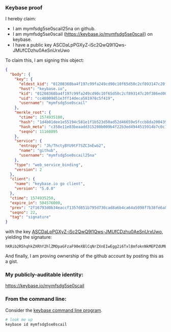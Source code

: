 ### Keybase proof

I hereby claim:

  * I am mymfsdg5se0scail25na on github.
  * I am mymfsdg5se0scail (https://keybase.io/mymfsdg5se0scail) on keybase.
  * I have a public key ASCDaLpPGXyZ-iSc2QwQ9l1Qws-JMUfCDzhu0AeSnUrxUwo

To claim this, I am signing this object:

```json
{
  "body": {
    "key": {
      "eldest_kid": "01208368ba4f197c99fa249cd90c10f65d50c2cf893147c20f386ed007929d4af1530a",
      "host": "keybase.io",
      "kid": "01208368ba4f197c99fa249cd90c10f65d50c2cf893147c20f386ed007929d4af1530a",
      "uid": "cc48009d51e3ff14deca581978c5f419",
      "username": "mymfsdg5se0scail"
    },
    "merkle_root": {
      "ctime": 1574935180,
      "hash": "1d4b01dee1e55194c581e1f1b523d50ad52d46659e5fccb8da200439b2f2353c9248e3d09ea99a126f04f64f6219530ca4e8537102e6bfeeaf6e09e2b4488d51",
      "hash_meta": "c358e11e83beaadd315280b009b4f22b3ed4944515914b7c0c1d5e396f46807a",
      "seqno": 11160895
    },
    "service": {
      "entropy": "Jh/ThctyBYU9tF7SZC3nEwb2",
      "name": "github",
      "username": "mymfsdg5se0scail25na"
    },
    "type": "web_service_binding",
    "version": 2
  },
  "client": {
    "name": "keybase.io go client",
    "version": "5.0.0"
  },
  "ctime": 1574935250,
  "expire_in": 504576000,
  "prev": "2f16793d0b34eaccf1357d851b795d730cad8a6b4ca64a5098f7b38fe6a899de",
  "seqno": 22,
  "tag": "signature"
}
```

with the key [ASCDaLpPGXyZ-iSc2QwQ9l1Qws-JMUfCDzhu0AeSnUrxUwo](https://keybase.io/mymfsdg5se0scail), yielding the signature:

```
hKRib2R5hqhkZXRhY2hlZMOpaGFzaF90eXBlCqNrZXnEIwEgg2i6Txl8mfoknNkMEPZdUMLPiTFHwg84btAHkp1K8VMKp3BheWxvYWTESpcCFsQgLxZ5PQs06szxNX2FG3ldcwytimtMpkpQmPezj+aomd7EIK2pEeIoD2icFcikV0G/0bl/6kyB0CeR4J67F4z4dPn9AgHCo3NpZ8RANKfnRimwScqeigZd1pUNnvisbGr/Sgevle9+QtAdnjcRSjcZfQbmbgrgJLzVPZc4sTosJB910x1tx3x5ofXwBqhzaWdfdHlwZSCkaGFzaIKkdHlwZQildmFsdWXEIL8T7Iph82szk2OO5hOgL0P6pHft2sSW2UEW8oX4BWK9o3RhZ80CAqd2ZXJzaW9uAQ==

```

And finally, I am proving ownership of the github account by posting this as a gist.

### My publicly-auditable identity:

https://keybase.io/mymfsdg5se0scail

### From the command line:

Consider the [keybase command line program](https://keybase.io/download).

```bash
# look me up
keybase id mymfsdg5se0scail
```
